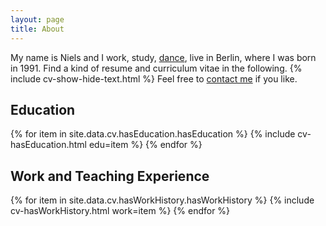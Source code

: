 ```yaml
---
layout: page
title: About
---
```


My name is Niels and I work, study, [dance](/about/dance), live in Berlin, where I was born in 1991.
Find a kind of resume and curriculum vitae in the following.
{% include cv-show-hide-text.html %}
Feel free to [contact me](/contact) if you like.

## Education

{% for item in site.data.cv.hasEducation.hasEducation %}
{% include cv-hasEducation.html edu=item %}
{% endfor %}

## Work and Teaching Experience

{% for item in site.data.cv.hasWorkHistory.hasWorkHistory %}
{% include cv-hasWorkHistory.html work=item %}
{% endfor %}
